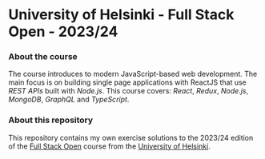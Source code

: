 # University of Helsinki - Full Stack Open - 2023/24

### About the course

The course introduces to modern JavaScript-based web development. The main focus is on building single page applications with ReactJS that use _REST APIs_ built with _Node.js_. This course covers: _React_, _Redux_, _Node.js_, _MongoDB_, _GraphQL_ and _TypeScript_.

### About this repository

This repository contains my own exercise solutions to the 2023/24 edition of the [Full Stack Open](https://fullstackopen.com/en) course from the [University of Helsinki](https://www.helsinki.fi/en).